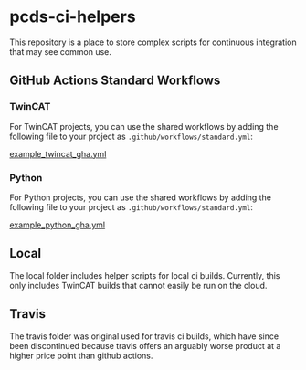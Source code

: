 # pcds-ci-helpers

This repository is a place to store complex scripts for continuous integration
that may see common use.

## GitHub Actions Standard Workflows

### TwinCAT

For TwinCAT projects, you can use the shared workflows by adding the following file
to your project as ``.github/workflows/standard.yml``:

[example_twincat_gha.yml](example_twincat_gha.yml)

### Python

For Python projects, you can use the shared workflows by adding the following file
to your project as ``.github/workflows/standard.yml``:

[example_python_gha.yml](example_python_gha.yml)

## Local

The local folder includes helper scripts for local ci builds.
Currently, this only includes TwinCAT builds that cannot easily be run on the cloud.

## Travis

The travis folder was original used for travis ci builds, which have since been
discontinued because travis offers an arguably worse product at a higher price point
than github actions.
